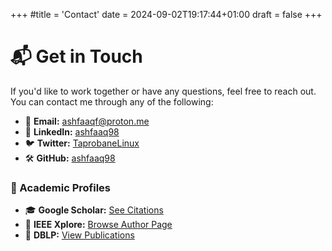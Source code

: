 +++
#title = 'Contact'
date = 2024-09-02T19:17:44+01:00
draft = false
+++
# 📬 Get in Touch

If you'd like to work together or have any questions, feel free to reach out. You can contact me through any of the following:

- 📧 **Email:** [ashfaaqf@proton.me](mailto:ashfaaqf@proton.me)
- 💼 **LinkedIn:** [ashfaaq98](https://www.linkedin.com/in/ashfaaq98)
- 🐦 **Twitter:** [TaprobaneLinux](https://x.com/TaprobaneLinux)
- 🛠️ **GitHub:** [ashfaaq98](https://github.com/ashfaaq98)

### 👣 Academic Profiles

- 🎓 **Google Scholar:** [See Citations](https://scholar.google.com/citations?hl=en&user=aOkAU6MAAAAJ)  
- 📘 **IEEE Xplore:** [Browse Author Page](https://ieeexplore.ieee.org/author/636303930526215)
- 📑 **DBLP:** [View Publications](https://dblp.org/pid/375/1998.html)  